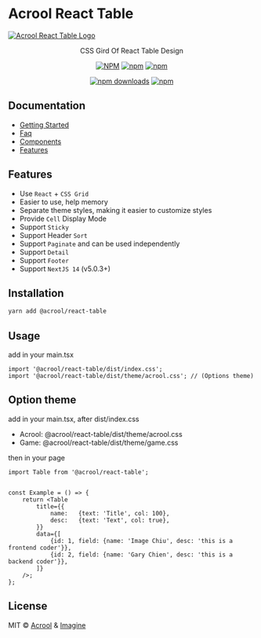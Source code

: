 # Acrool React Table

<a href="https://acrool-react-table.pages.dev/" title="Acrool React Table - CSS Gird Of React Table Design">
    <img src="https://acrool-react-table.pages.dev/img/og.webp" alt="Acrool React Table Logo" />
</a>

<p align="center">
    CSS Gird Of React Table Design
</p>

<div align="center">

[![NPM](https://img.shields.io/npm/v/@acrool/react-table.svg?style=for-the-badge)](https://www.npmjs.com/package/@acrool/react-table)
[![npm](https://img.shields.io/bundlejs/size/@acrool/react-table?style=for-the-badge)](https://github.com/acrool/react-table/blob/main/LICENSE)
[![npm](https://img.shields.io/npm/l/@acrool/react-table?style=for-the-badge)](https://github.com/acrool/acrool-react-table/blob/main/LICENSE)

[![npm downloads](https://img.shields.io/npm/dm/@acrool/react-table.svg?style=for-the-badge)](https://www.npmjs.com/package/@acrool/react-table)
[![npm](https://img.shields.io/npm/dt/@acrool/react-table.svg?style=for-the-badge)](https://www.npmjs.com/package/@acrool/react-table)


</div>



## Documentation

- [Getting Started](https://acrool-react-table.pages.dev/docs/getting-started)
- [Faq](https://acrool-react-table.pages.dev/docs/category/faqs)
- [Components](https://acrool-react-table.pages.dev/docs/category/components)
- [Features](https://acrool-react-table.pages.dev/docs/category/features)


## Features

- Use `React` + `CSS Grid`
- Easier to use, help memory
- Separate theme styles, making it easier to customize styles
- Provide `Cell` Display Mode
- Support `Sticky`
- Support Header `Sort`
- Support `Paginate` and can be used independently
- Support `Detail`
- Support `Footer`
- Support `NextJS 14` (v5.0.3+)


## Installation

```bash
yarn add @acrool/react-table
```

## Usage

add in your main.tsx
```tsx
import '@acrool/react-table/dist/index.css';
import '@acrool/react-table/dist/theme/acrool.css'; // (Options theme) 
```

## Option theme

add in your main.tsx, after dist/index.css

- Acrool: @acrool/react-table/dist/theme/acrool.css
- Game: @acrool/react-table/dist/theme/game.css

then in your page
```tsx
import Table from '@acrool/react-table';


const Example = () => {
    return <Table
        title={{
            name:   {text: 'Title', col: 100},
            desc:   {text: 'Text', col: true},
        }}
        data={[
            {id: 1, field: {name: 'Image Chiu', desc: 'this is a frontend coder'}},
            {id: 2, field: {name: 'Gary Chien', desc: 'this is a backend coder'}},
        ]}
    />;
};
```


## License

MIT © [Acrool](https://github.com/acrool) & [Imagine](https://github.com/imagine10255)
